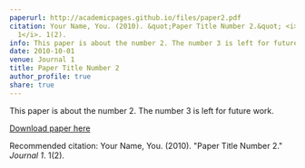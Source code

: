 ```yaml
---
paperurl: http://academicpages.github.io/files/paper2.pdf
citation: Your Name, You. (2010). &quot;Paper Title Number 2.&quot; <i>Journal
  1</i>. 1(2).
info: This paper is about the number 2. The number 3 is left for future work.
date: 2010-10-01
venue: Journal 1
title: Paper Title Number 2
author_profile: true
share: true
---
```

This paper is about the number 2. The number 3 is left for future work.

[Download paper here](http://academicpages.github.io/files/paper2.pdf)

Recommended citation: Your Name, You. (2010). "Paper Title Number 2." <i>Journal 1</i>. 1(2).